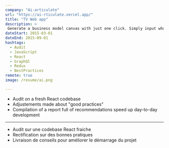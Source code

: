 ```yaml
---
company: "Ai-articulate"
url: "https://ai-rticulate.vercel.app/"
title: "TV Web app"
description: >
 Generate a business model canvas with just one click. Simply input what some context about your business, and GPT-3 will spit out a full BMC ready for your pitch
dateStart: 2015-03-01
dateEnd: 2015-09-01
hashtags:
  - Audit
  - JavaScript
  - React
  - GraphQl
  - Redux
  - BestPractices
remote: true
image: /resume/ai.png

---
```


- Audit on a fresh React codebase
- Adjustements made about "good practices"
- Compilation of a report full of recommendations speed up day-to-day
  development

---

- Audit sur une codebase React fraiche
- Rectification sur des bonnes pratiques
- Livraison de conseils pour améliorer le démarrage du projet
